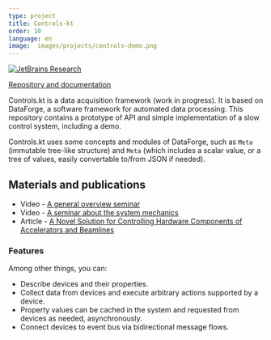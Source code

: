 ```yaml
---
type: project
title: Controls-kt
order: 10
language: en
image:  images/projects/controls-demo.png
---
```

[![JetBrains Research](https://jb.gg/badges/research.svg)](https://confluence.jetbrains.com/display/ALL/JetBrains+on+GitHub)

[Repository and documentation](https://github.com/mipt-npm/controls.kt)

Controls.kt is a data acquisition framework (work in progress). It is based on DataForge, a software framework for automated data processing. This repository contains a prototype of API and simple implementation
of a slow control system, including a demo.

Controls.kt uses some concepts and modules of DataForge,
such as `Meta` (immutable tree-like structure) and `Meta` (which
includes a scalar value, or a tree of values, easily convertable to/from JSON
if needed).

## Materials and publications

* Video - [A general overview seminar](https://youtu.be/LO-qjWgXMWc)
* Video - [A seminar about the system mechanics](https://youtu.be/wES0RV5GpoQ)
* Article - [A Novel Solution for Controlling Hardware Components of Accelerators and Beamlines](https://www.preprints.org/manuscript/202108.0336/v1)

### Features
Among other things, you can:
- Describe devices and their properties.
- Collect data from devices and execute arbitrary actions supported by a device.
- Property values can be cached in the system and requested from devices as needed, asynchronously.
- Connect devices to event bus via bidirectional message flows.